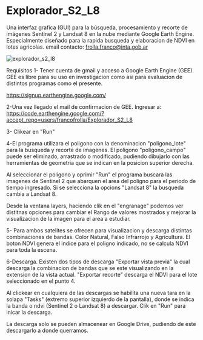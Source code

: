 # Explorador_S2_L8
Una interfaz grafica (GUI) para la búsqueda, procesamiento y recorte de imágenes Sentinel 2 y Landsat 8 en la nube mediante Google Earth Engine. Especialmente diseñado para la rapida busqueda y elaboracion de NDVI en lotes agricolas.
email contacto: frolla.franco@inta.gob.ar

![explorador_s2_l8](https://user-images.githubusercontent.com/20848690/40078697-bd12f6e6-585b-11e8-8430-0c7aa05250ae.jpg)


Requisitos
1- Tener cuenta de gmail y acceso a Google Earth Engine (GEE). GEE es libre para su uso en investigacion como asi para evaluacion de distintos programas como el presente. 

https://signup.earthengine.google.com/

2-Una vez llegado el mail de confirmacion de GEE. Ingresar a:
https://code.earthengine.google.com/?accept_repo=users/francofrolla/Explorador_S2_L8

3- Clikear en "Run"

4-El programa utilizara el poligono con la denominacion "poligono_lote" para la busqueda y recorte de imagenes. El poligono "poligono_campo" puede ser eliminado, arrastrado o modificado, pudiendo dibujarlo con las herramientas de geometria que se indican en la posicion superior derecha.

Al seleccionar el poligono y oprimir "Run" el programa buscara las imagenes de Sentinel 2 que abarquen el area del poligno para el periodo de tiempo ingresado. Si se selecciona la opcions "Landsat 8" la busqueda cambia a Landsat 8. 

Desde la ventana layers, haciendo clik en el "engranage" podemos ver distitnas opciones para cambiar el Rango de valores mostrados y mejorar la visualizacion de la imagen para el area a estudiar. 

5- Para ambos satelites se ofrecen para visualizacion y descarga distintas combinaciones de bandas. Color Natural, Falso Infrarrojo y Agricultura. El boton NDVI genera el indice para el poligno indicado, no se calcula NDVI para toda la escena. 

6-Descarga. Existen dos tipos de descarga "Exportar vista previa" la cual descarga la combinacion de bandas que se este visualizando en la extension de la vista actual. "Exportar recorte" descarga el NDVI para el lote seleccionado en el punto 4.

Al clickear en cualquiera de las descargas se habilita una nueva tara en la solapa "Tasks" (extremo superior izquierdo de la pantalla), donde se indica la banda o ndvi (Sentinel 2 o Landsat 8) a descargar. Clik en "Run" para inicar la descarga.

La descarga solo se pueden almacenear en Google Drive, pudiendo de este descargarlo a donde querramos. 

